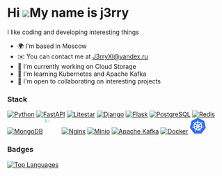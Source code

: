 Hi ![](https://user-images.githubusercontent.com/18350557/176309783-0785949b-9127-417c-8b55-ab5a4333674e.gif)My name is j3rry
=============================================================================================================================

I like coding and developing interesting things

*   🌍  I'm based in Moscow
*   ✉️  You can contact me at [J3rryXl@yandex.ru](mailto:J3rryXl@yandex.ru)
*   🚀  I'm currently working on Cloud Storage
*   🧠  I'm learning Kubernetes and Apache Kafka
*   🤝  I'm open to collaborating on interesting projects
  
### Stack 
<p align="left">
    <a href="https://www.python.org/" target="_blank" rel="noreferrer"><img
            src="https://raw.githubusercontent.com/danielcranney/readme-generator/main/public/icons/skills/python-colored.svg"
            width="36" height="36" alt="Python" /></a>
    <a href="https://fastapi.tiangolo.com/" target="_blank" rel="noreferrer"><img
            src="https://raw.githubusercontent.com/danielcranney/readme-generator/main/public/icons/skills/fastapi-colored.svg"
            width="36" height="36" alt="FastAPI" /></a>
    <a href="https://litestar.dev" target="_blank" rel="noreferrer"><img src="https://litestar.dev/_static/logo.svg" width="36"
            height="36" alt="Litestar" /></a>
    <a href="https://www.djangoproject.com/" target="_blank" rel="noreferrer"><img
            src="https://raw.githubusercontent.com/danielcranney/readme-generator/main/public/icons/skills/django.svg" width="36"
            height="36" alt="Django" /></a>
    <a href="https://flask.palletsprojects.com/" target="_blank" rel="noreferrer"><img
            src="https://raw.githubusercontent.com/danielcranney/readme-generator/main/public/icons/skills/flask.svg" width="36"
            height="36" alt="Flask" /></a>
    <a href="https://www.postgresql.org/" target="_blank" rel="noreferrer"><img
            src="https://raw.githubusercontent.com/danielcranney/readme-generator/main/public/icons/skills/postgresql-colored.svg"
            width="36" height="36" alt="PostgreSQL" /></a>
    <a href="https://redis.io" target="_blank" rel="noreferrer"><img
            src="https://cdn.jsdelivr.net/gh/devicons/devicon/icons/redis/redis-original.svg" width="36" height="36" alt="Redis" /></a>
    <a href="https://www.mongodb.com/" target="_blank" rel="noreferrer"><img
            src="https://raw.githubusercontent.com/danielcranney/readme-generator/main/public/icons/skills/mongodb-colored.svg"
            width="36" height="36" alt="MongoDB" /></a>
    <a href="https://grpc.io" target="_blank" rel="noreferrer"><img
            src="https://raw.githubusercontent.com/grpc/grpc.io/main/static/img/logos/grpc-logo.svg" width="36" height="36" alt="gRPC" /></a>
    <a href="https://www.nginx.com" target="_blank" rel="noreferrer"><img
            src="https://www.svgrepo.com/show/373924/nginx.svg" width="36" height="36" alt="Nginx" /></a>
    <a href="https://min.io" target="_blank" rel="noreferrer"><img
            src="https://min.io/resources/img/footer/logo.svg" width="36" height="36" alt="Minio" /></a>
    <a href="https://kafka.apache.org" target="_blank" rel="noreferrer"><img src="https://logodix.com/logo/2007040.png" width="36" height="36"
            alt="Apache Kafka" /></a>
    <a href="https://www.docker.com/" target="_blank" rel="noreferrer"><img
            src="https://raw.githubusercontent.com/danielcranney/readme-generator/main/public/icons/skills/docker-colored.svg" width="36"
            height="36" alt="Docker" /></a>
    <a href="https://kubernetes.io" target="_blank" rel="noreferrer"><img
            src="https://raw.githubusercontent.com/kubernetes/kubernetes/master/logo/logo.png" width="36" height="36" alt="Kubernetes" /></a>
</p>

### Badges

<a href="https://github.com/j3rrryy"><img src="https://github-readme-stats.vercel.app/api/top-langs/?username=j3rrryy&langs_count=10&title_color=0891b2&text_color=ffffff&icon_color=0891b2&bg_color=0d1117&hide_border=true&locale=en&custom_title=Top%20%Languages" alt="Top Languages" /></a>
</div>
